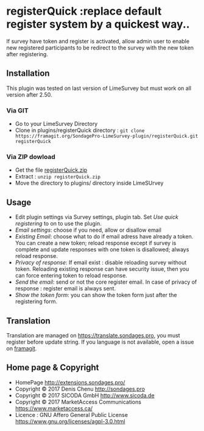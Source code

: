 # registerQuick :replace default register system by a quickest way.. #

If survey have token and register is activated, allow admin user to enable new registered participants to be redirect to the survey with the new token after registering.

## Installation

This plugin was tested on last version of LimeSurvey but must work on all version after 2.50.

### Via GIT
- Go to your LimeSurvey Directory
- Clone in plugins/registerQuick directory : `git clone https://framagit.org/SondagePro-LimeSurvey-plugin/registerQuick.git registerQuick`

### Via ZIP dowload
- Get the file [registerQuick.zip](http://extensions.sondages.pro/IMG/auto/registerQuick.zip)
- Extract : `unzip registerQuick.zip`
- Move the directory to plugins/ directory inside LimeSUrvey

## Usage
- Edit plugin settings via Survey settings, plugin tab. Set _Use quick registering_ to on to use the plugin.
- _Email settings_: choose if you need, allow or disallow email
- _Existing Email_: choose what to do if email adress have already a token. You can create a new token; reload response except if survey is complete and update responses with one token is disallowed; always reload response.
- _Privacy of response_: If email exist : disable reloading survey without token. Reloading existing response can have security issue, then you can force entering token to reload response.
- _Send the email_: send or not the core register email. In case of privacy of response : register email is always sent.
- _Show the token form_: you can show the token form just after the registering form.

## Translation

Translation are managed on <https://translate.sondages.pro>, you must register before update string. If you language is not available, open a issue on [framagit](https://framagit.org/SondagePro-LimeSurvey-plugin/registerQuick/issues).
## Home page & Copyright
- HomePage <http://extensions.sondages.pro/>
- Copyright © 2017 Denis Chenu <http://sondages.pro>
- Copyright © 2017 SICODA GmbH <http://www.sicoda.de>
- Copyright © 2017 MarketAccess Communications <https://www.marketaccess.ca/>
- Licence : GNU Affero General Public License <https://www.gnu.org/licenses/agpl-3.0.html>
